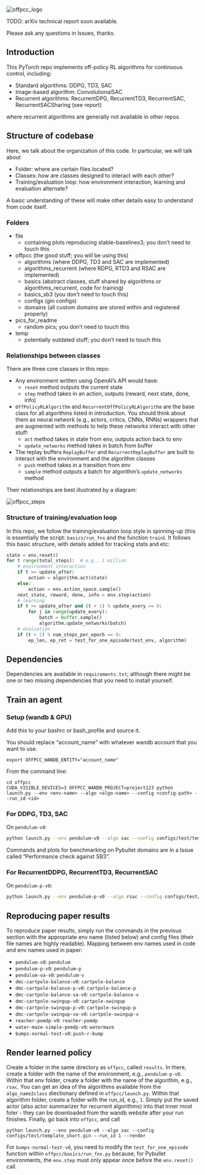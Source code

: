 ![offpcc_logo](https://user-images.githubusercontent.com/43589364/132990408-91d68fa7-5bed-4298-b554-da6da4c80fd2.png)

TODO: arXiv technical report soon available.

Please ask any questions in Issues, thanks.

## Introduction

This PyTorch repo implements off-policy RL algorithms for continuous control, including:

-   Standard algorithms: DDPG, TD3, SAC
-   Image-based algorithm: ConvolutionalSAC
-   Recurrent algorithms: RecurrentDPG, RecurrentTD3, RecurrentSAC, RecurrentSACSharing (see report)

where recurrent algorithms are generally not available in other repos.

## Structure of codebase

Here, we talk about the organization of this code. In particular, we will talk about

-   Folder: where are certain files located?
-   Classes: how are classes designed to interact with each other?
-   Training/evaluation loop: how environment interaction, learning and evaluation alternate?

A basic understanding of these will make other details easy to understand from code itself.

### Folders

-   file
    -   containing plots reproducing stable-baselines3; you don’t need to touch this
-   offpcc (the good stuff; you will be using this)
    -   algorithms (where DDPG, TD3 and SAC are implemented)
    -   algorithms_recurrent (where RDPG, RTD3 and RSAC are implemented)
    -   basics (abstract classes, stuff shared by algorithms or algorithms_recurrent, code for training)
    -   basics_sb3 (you don’t need to touch this)
    -   configs (gin configs)
    -   domains (all custom domains are stored within and registered properly)
-   pics_for_readme
    -   random pics; you don’t need to touch this
-   temp
    -   potentially outdated stuff; you don’t need to touch this

### Relationships between classes

There are three core classes in this repo:

-   Any environment written using OpenAI’s API would have:
    -   `reset` method outputs the current state
    -   `step` method takes in an action, outputs (reward, next state, done, info)
-   `OffPolicyRLAlgorithm` and `RecurrentOffPolicyRLAlgorithm` are the base class for all algorithms listed in introduction. You should think about them as neural network (e.g., actors, critics, CNNs, RNNs) wrappers that are augmented with methods to help these networks interact with other stuff:
    -   `act` method takes in state from env, outputs action back to env
    -   `update_networks` method takes in batch from buffer
-   The replay buffers `ReplayBuffer` and `RecurrentReplayBuffer` are built to interact with the environment and the algorithm classes
    -   `push` method takes in a transition from env
    -   `sample` method outputs a batch for algorithm’s `update_networks` method

Their relationships are best illustrated by a diagram:

![offpcc_steps](https://user-images.githubusercontent.com/43589364/132971785-03d345a0-cef9-484c-bad9-79174d905269.jpg)

### Structure of training/evaluation loop

In this repo, we follow the training/evaluation loop style in spinning-up (this is essentially the script: `basics/run_fns` and the function `train`). It follows this basic structure, with details added for tracking stats and etc:

```python
state = env.reset()
for t range(total_steps):  # e.g., 1 million
    # environment interaction
    if t >= update_after:
        action = algorithm.act(state)
    else:
        action = env.action_space.sample()
    next_state, reward, done, info = env.step(action)
   	# learning
    if t >= update_after and (t + 1) % update_every == 0:
        for j in range(update_every):
            batch = buffer.sample()
            algorithm.update_networks(batch)
    # evaluation
    if (t + 1) % num_steps_per_epoch == 0:
        ep_len, ep_ret = test_for_one_episode(test_env, algorithm)
```

## Dependencies

Dependencies are available in `requirements.txt`; although there might be one or two missing dependencies that you need to install yourself.

## Train an agent

### Setup (wandb & GPU)

Add this to your bashrc or bash_profile and source it.

You should replace “account_name” with whatever wandb account that you want to use.

```
export OFFPCC_WANDB_ENTITY="account_name"
```

From the command line:

```
cd offpcc
CUDA_VISIBLE_DEVICES=3 OFFPCC_WANDB_PROJECT=project123 python launch.py --env <env-name> --algo <algo-name> --config <config-path> --run_id <id>
```

### For DDPG, TD3, SAC

On `pendulum-v0`:

```bash
python launch.py --env pendulum-v0 --algo sac --config configs/test/template_short.gin --run_id 1
```

Commands and plots for benchmarking on Pybullet domains are in a Issue called “Performance check against SB3”.

### For RecurrentDDPG, RecurrentTD3, RecurrentSAC

On `pendulum-p-v0`:

```bash
python launch.py --env pendulum-p-v0 --algo rsac --config configs/test/template_recurrent_100k.gin --run_id 1
```

## Reproducing paper results

To reproduce paper results, simply run the commands in the previous section with the appropriate env name (listed below) and config files (their file names are highly readable). Mapping between env names used in code and env names used in paper:

-   `pendulum-v0`: `pendulum`
-   `pendulum-p-v0`: `pendulum-p`
-   `pendulum-va-v0`: `pendulum-v`
-   `dmc-cartpole-balance-v0`: `cartpole-balance`
-   `dmc-cartpole-balance-p-v0`: `cartpole-balance-p`
-   `dmc-cartpole-balance-va-v0`: `cartpole-balance-v`
-   `dmc-cartpole-swingup-v0`: `cartpole-swingup`
-   `dmc-cartpole-swingup-p-v0`: `cartpole-swingup-p`
-   `dmc-cartpole-swingup-va-v0`: `cartpole-swingup-v`
-   `reacher-pomdp-v0`: `reacher-pomdp`
-   `water-maze-simple-pomdp-v0`: `watermaze`
-   `bumps-normal-test-v0`: `push-r-bump`

## Render learned policy

Create a folder in the same directory as `offpcc`, called `results`. In there, create a folder with the name of the environment, e.g., `pendulum-p-v0`. Within that env folder, create a folder with the name of the algorithm, e.g., `rsac`. You can get an idea of the algorithms available from the `algo_name2class` diectionary defined in `offpcc/launch.py`. Within that algorithm folder, create a folder with the run_id, e.g., `1`. Simply put the saved actor (also actor summarizer for recurrent algorithms) into that inner most foler - they can be downloaded from the wandb website after your run finishes. Finally, go back into `offpcc`, and call

```pytho
python launch.py --env pendulum-v0 --algo sac --config configs/test/template_short.gin --run_id 1 --render
```

For `bumps-normal-test-v0`, you need to modify the `test_for_one_episode` function within `offpcc/basics/run_fns.py` because, for Pybullet environments, the `env.step` must only appear once before the `env.reset()` call.

